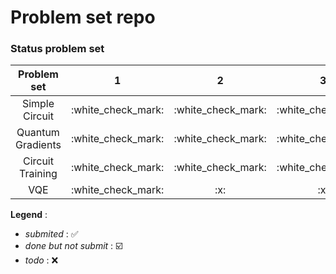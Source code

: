 # Problem set repo
### Status problem set
<table>
	<thead>
		<tr>
			<th align="center">Problem set</th>
			<th align="center">1</th>
			<th align="center">2</th>
			<th align="center">3</th>
		</tr>
	</thead>
	<tbody>
		<tr>
			<td align="center">Simple Circuit</td>
			<td align="center">:white_check_mark:</td>
			<td align="center">:white_check_mark:</td>
			<td align="center">:white_check_mark:</td>
		</tr>
		<tr>
			<td align="center">Quantum Gradients</td>
			<td align="center">:white_check_mark:</td>
			<td align="center">:white_check_mark:</td>
			<td align="center">:white_check_mark:</td>
		</tr>
		<tr>
			<td align="center">Circuit Training</td>
			<td align="center">:white_check_mark:</td>
			<td align="center">:white_check_mark:</td>
			<td align="center">:white_check_mark:</td>
		</tr>
		<tr>
			<td align="center">VQE</td>
			<td align="center">:white_check_mark:</td>
			<td align="center">:x:</td>
			<td align="center">:x:</td>
		</tr>
	</tbody>
</table>

**Legend** :
- *submited* : :white_check_mark:
- *done but not submit* : :ballot_box_with_check:
- *todo* : :x:

